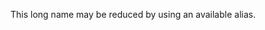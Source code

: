 This long name may be reduced by using an available alias.

<?php

use a\b\c;

// This may be reduced with the above alias
new a\b\c\d();

// This too
new a\b\c\d\e\f();

// This yet again
new a\b\c();

?>
